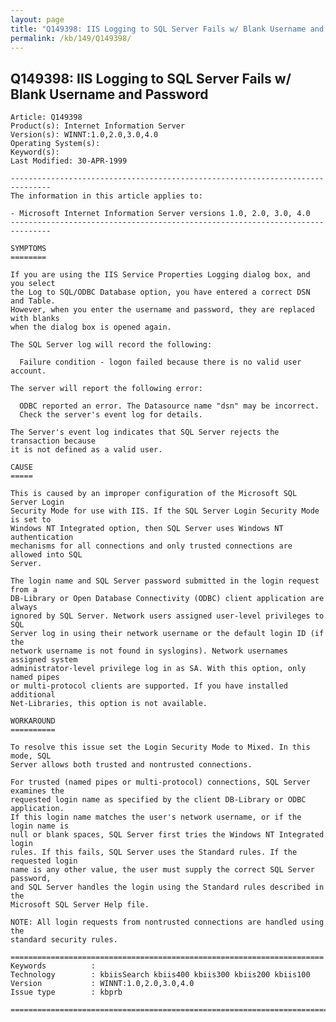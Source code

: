 ```yaml
---
layout: page
title: "Q149398: IIS Logging to SQL Server Fails w/ Blank Username and Password"
permalink: /kb/149/Q149398/
---
```


## Q149398: IIS Logging to SQL Server Fails w/ Blank Username and Password

	Article: Q149398
	Product(s): Internet Information Server
	Version(s): WINNT:1.0,2.0,3.0,4.0
	Operating System(s): 
	Keyword(s): 
	Last Modified: 30-APR-1999
	
	-------------------------------------------------------------------------------
	The information in this article applies to:
	
	- Microsoft Internet Information Server versions 1.0, 2.0, 3.0, 4.0 
	-------------------------------------------------------------------------------
	
	SYMPTOMS
	========
	
	If you are using the IIS Service Properties Logging dialog box, and you select
	the Log to SQL/ODBC Database option, you have entered a correct DSN and Table.
	However, when you enter the username and password, they are replaced with blanks
	when the dialog box is opened again.
	
	The SQL Server log will record the following:
	
	  Failure condition - logon failed because there is no valid user account.
	
	The server will report the following error:
	
	  ODBC reported an error. The Datasource name "dsn" may be incorrect.
	  Check the server's event log for details.
	
	The Server's event log indicates that SQL Server rejects the transaction because
	it is not defined as a valid user.
	
	CAUSE
	=====
	
	This is caused by an improper configuration of the Microsoft SQL Server Login
	Security Mode for use with IIS. If the SQL Server Login Security Mode is set to
	Windows NT Integrated option, then SQL Server uses Windows NT authentication
	mechanisms for all connections and only trusted connections are allowed into SQL
	Server.
	
	The login name and SQL Server password submitted in the login request from a
	DB-Library or Open Database Connectivity (ODBC) client application are always
	ignored by SQL Server. Network users assigned user-level privileges to SQL
	Server log in using their network username or the default login ID (if the
	network username is not found in syslogins). Network usernames assigned system
	administrator-level privilege log in as SA. With this option, only named pipes
	or multi-protocol clients are supported. If you have installed additional
	Net-Libraries, this option is not available.
	
	WORKAROUND
	==========
	
	To resolve this issue set the Login Security Mode to Mixed. In this mode, SQL
	Server allows both trusted and nontrusted connections.
	
	For trusted (named pipes or multi-protocol) connections, SQL Server examines the
	requested login name as specified by the client DB-Library or ODBC application.
	If this login name matches the user's network username, or if the login name is
	null or blank spaces, SQL Server first tries the Windows NT Integrated login
	rules. If this fails, SQL Server uses the Standard rules. If the requested login
	name is any other value, the user must supply the correct SQL Server password,
	and SQL Server handles the login using the Standard rules described in the
	Microsoft SQL Server Help file.
	
	NOTE: All login requests from nontrusted connections are handled using the
	standard security rules.
	
	======================================================================
	Keywords          :  
	Technology        : kbiisSearch kbiis400 kbiis300 kbiis200 kbiis100
	Version           : WINNT:1.0,2.0,3.0,4.0
	Issue type        : kbprb
	
	=============================================================================
	
